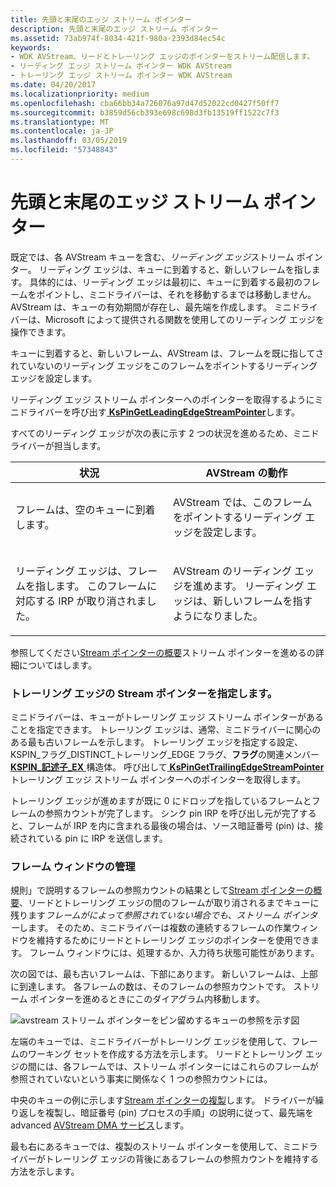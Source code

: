 ```yaml
---
title: 先頭と末尾のエッジ ストリーム ポインター
description: 先頭と末尾のエッジ ストリーム ポインター
ms.assetid: 73ab974f-8034-421f-980a-2393d84ec54c
keywords:
- WDK AVStream、リードとトレーリング エッジのポインターをストリーム配信します。
- リーディング エッジ ストリーム ポインター WDK AVStream
- トレーリング エッジ ストリーム ポインター WDK AVStream
ms.date: 04/20/2017
ms.localizationpriority: medium
ms.openlocfilehash: cba66bb34a726076a97d47d52022cd0427f50ff7
ms.sourcegitcommit: b3859d56cb393e698c698d3fb13519ff1522c7f3
ms.translationtype: MT
ms.contentlocale: ja-JP
ms.lasthandoff: 03/05/2019
ms.locfileid: "57348843"
---
```

# <a name="leading-and-trailing-edge-stream-pointers"></a>先頭と末尾のエッジ ストリーム ポインター





既定では、各 AVStream キューを含む、*リーディング エッジ*ストリーム ポインター。 リーディング エッジは、キューに到着すると、新しいフレームを指します。 具体的には、リーディング エッジは最初に、キューに到着する最初のフレームをポイントし、ミニドライバーは、それを移動するまでは移動しません。 AVStream は、キューの有効期間が存在し、最先端を作成します。 ミニドライバーは、Microsoft によって提供される関数を使用してのリーディング エッジを操作できます。

キューに到着すると、新しいフレーム、AVStream は、フレームを既に指してされていないのリーディング エッジをこのフレームをポイントするリーディング エッジを設定します。

リーディング エッジ ストリーム ポインターへのポインターを取得するようにミニドライバーを呼び出す[ **KsPinGetLeadingEdgeStreamPointer**](https://msdn.microsoft.com/library/windows/hardware/ff563513)します。

すべてのリーディング エッジが次の表に示す 2 つの状況を進めるため、ミニドライバーが担当します。

<table>
<colgroup>
<col width="50%" />
<col width="50%" />
</colgroup>
<thead>
<tr class="header">
<th>状況</th>
<th>AVStream の動作</th>
</tr>
</thead>
<tbody>
<tr class="odd">
<td><p>フレームは、空のキューに到着します。</p></td>
<td><p>AVStream では、このフレームをポイントするリーディング エッジを設定します。</p></td>
</tr>
<tr class="even">
<td><p>リーディング エッジは、フレームを指します。 このフレームに対応する IRP が取り消されました。</p></td>
<td><p>AVStream のリーディング エッジを進めます。 リーディング エッジは、新しいフレームを指すようになりました。</p></td>
</tr>
</tbody>
</table>

 

参照してください[Stream ポインターの概要](introduction-to-stream-pointers.md)ストリーム ポインターを進めるの詳細についてはします。

### <a name="specifying-a-trailing-edge-stream-pointer"></a>トレーリング エッジの Stream ポインターを指定します。

ミニドライバーは、キューがトレーリング エッジ ストリーム ポインターがあることを指定できます。 トレーリング エッジは、通常、ミニドライバーに関心のある最も古いフレームを示します。 トレーリング エッジを指定する設定、KSPIN\_フラグ\_DISTINCT\_トレーリング\_EDGE フラグ、**フラグ**の関連メンバー [ **KSPIN\_記述子\_EX** ](https://msdn.microsoft.com/library/windows/hardware/ff563534)構造体。 呼び出して[ **KsPinGetTrailingEdgeStreamPointer** ](https://msdn.microsoft.com/library/windows/hardware/ff563518)トレーリング エッジ ストリーム ポインターへのポインターを取得します。

トレーリング エッジが進めますが既に 0 にドロップを指しているフレームとフレームの参照カウントが完了します。 シンク pin IRP を呼び出し元が完了すると、フレームが IRP を内に含まれる最後の場合は、ソース暗証番号 (pin) は、接続されている pin に IRP を送信します。

### <a name="maintaining-a-frame-window"></a>フレーム ウィンドウの管理

規則」で説明するフレームの参照カウントの結果として[Stream ポインターの概要](introduction-to-stream-pointers.md)、リードとトレーリング エッジの間のフレームが取り消されるまでキューに残ります<em>フレームがによって参照されていない場合でも、ストリーム ポインター</em>します。 そのため、ミニドライバーは複数の連続するフレームの作業ウィンドウを維持するためにリードとトレーリング エッジのポインターを使用できます。 フレーム ウィンドウには、処理するか、入力待ち状態可能性があります。

次の図では、最も古いフレームは、下部にあります。 新しいフレームは、上部に到達します。 各フレームの数は、そのフレームの参照カウントです。 ストリーム ポインターを進めるときにこのダイアグラム内移動します。

![avstream ストリーム ポインターをピン留めするキューの参照を示す図](images/cnstream4.png)

左端のキューでは、ミニドライバーがトレーリング エッジを使用して、フレームのワーキング セットを作成する方法を示します。 リードとトレーリング エッジの間には、各フレームでは、ストリーム ポインターにはこれらのフレームが参照されていないという事実に関係なく 1 つの参照カウントには。

中央のキューの例に示します[Stream ポインターの複製](cloning-stream-pointers.md)します。 ドライバーが繰り返しを複製し、暗証番号 (pin) プロセスの手順」の説明に従って、最先端を advanced [AVStream DMA サービス](avstream-dma-services.md)します。

最も右にあるキューでは、複製のストリーム ポインターを使用して、ミニドライバーがトレーリング エッジの背後にあるフレームの参照カウントを維持する方法を示します。

 

 




